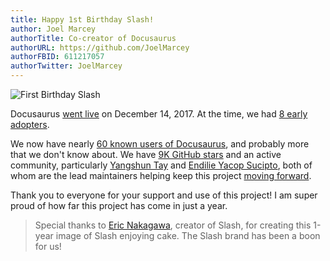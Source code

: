 ```yaml
---
title: Happy 1st Birthday Slash!
author: Joel Marcey
authorTitle: Co-creator of Docusaurus
authorURL: https://github.com/JoelMarcey
authorFBID: 611217057
authorTwitter: JoelMarcey
---
```


![First Birthday Slash](/img/docusaurus-slash-first-birthday.svg)

Docusaurus [went live](https://docusaurus.io/blog/2017/12/14/introducing-docusaurus) on December 14, 2017. At the time, we had [8 early adopters](https://docusaurus.io/blog/2017/12/14/introducing-docusaurus#acknowledgements).

<!--truncate-->

We now have nearly [60 known users of Docusaurus](https://docusaurus.io/en/users), and probably more that we don't know about. We have [9K GitHub stars](https://github.com/facebook/docusaurus) and an active community, particularly [Yangshun Tay](https://twitter.com/yangshunz) and [Endilie Yacop Sucipto](https://twitter.com/endiliey), both of whom are the lead maintainers helping keep this project [moving forward](https://docusaurus.io/blog/2018/09/11/Towards-Docusaurus-2).

Thank you to everyone for your support and use of this project! I am super proud of how far this project has come in just a year.

> Special thanks to [Eric Nakagawa](https://twitter.com/ericnakagawa), creator of Slash, for creating this 1-year image of Slash enjoying cake. The Slash brand has been a boon for us!